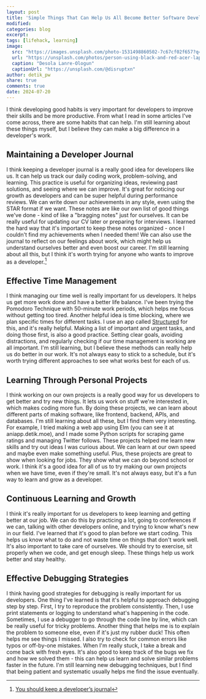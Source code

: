 ```yaml
---
layout: post
title: 'Simple Things That Can Help Us All Become Better Software Developers'
modified:
categories: blog
excerpt:
tags: [lifehack, learning]
image:
  src: "https://images.unsplash.com/photo-1531498860502-7c67cf02f657?q=80&w=2340&auto=format&fit=crop&ixlib=rb-4.0.3&ixid=M3wxMjA3fDB8MHxwaG90by1wYWdlfHx8fGVufDB8fHx8fA%3D%3D"
  url: "https://unsplash.com/photos/person-using-black-and-red-acer-laptop-computer-on-table-YgOCJz9uGMk"
  caption: "Desola Lanre-Ologun"
  captionUrl: "https://unsplash.com/@disruptxn"
author: detik_pw
share: true
comments: true
date: 2024-07-20
---
```


I think developing good habits is very important for developers to improve their skills and be more productive. From what I read in some articles I've come across, there are some habits that can help. I'm still learning about these things myself, but I believe they can make a big difference in a developer's work.

## Maintaining a Developer Journal

I think keeping a developer journal is a really good idea for developers like us. It can help us track our daily coding work, problem-solving, and learning. This practice is useful for organizing ideas, reviewing past solutions, and seeing where we can improve. It's great for noticing our growth as developers and can be super helpful during performance reviews. We can write down our achievements in any style, even using the STAR format if we want. These notes are like our own list of good things we've done - kind of like a "bragging notes" just for ourselves. It can be really useful for updating our CV later or preparing for interviews. I learned the hard way that it's important to keep these notes organized - once I couldn't find my achievements when I needed them! We can also use the journal to reflect on our feelings about work, which might help us understand ourselves better and even boost our career. I'm still learning about all this, but I think it's worth trying for anyone who wants to improve as a developer.[^1]

## Effective Time Management

I think managing our time well is really important for us developers. It helps us get more work done and have a better life balance. I've been trying the Pomodoro Technique with 50-minute work periods, which helps me focus without getting too tired. Another helpful idea is time blocking, where we plan specific times for different tasks. I use an app called [Structured](https://structured.app/) for this, and it's really helpful. Making a list of important and urgent tasks, and doing those first, is also a good practice. Setting clear goals, avoiding distractions, and regularly checking if our time management is working are all important. I'm still learning, but I believe these methods can really help us do better in our work. It's not always easy to stick to a schedule, but it's worth trying different approaches to see what works best for each of us.

## Learning Through Personal Projects 

I think working on our own projects is a really good way for us developers to get better and try new things. It lets us work on stuff we're interested in, which makes coding more fun. By doing these projects, we can learn about different parts of making software, like frontend, backend, APIs, and databases. I'm still learning about all these, but I find them very interesting. For example, I tried making a web app using Elm (you can see it at aniapp.detik.moe), and I made some Python scripts for scraping game ratings and managing Twitter follows. These projects helped me learn new skills and try out ideas I was curious about. We can learn at our own speed and maybe even make something useful. Plus, these projects are great to show when looking for jobs. They show what we can do beyond school or work. I think it's a good idea for all of us to try making our own projects when we have time, even if they're small. It's not always easy, but it's a fun way to learn and grow as a developer.

## Continuous Learning and Growth

I think it's really important for us developers to keep learning and getting better at our job. We can do this by practicing a lot, going to conferences if we can, talking with other developers online, and trying to know what's new in our field. I've learned that it's good to plan before we start coding. This helps us know what to do and not waste time on things that don't work well. It's also important to take care of ourselves. We should try to exercise, sit properly when we code, and get enough sleep. These things help us work better and stay healthy.

## Effective Debugging Strategies

I think having good strategies for debugging is really important for us developers. One thing I've learned is that it's helpful to approach debugging step by step. First, I try to reproduce the problem consistently. Then, I use print statements or logging to understand what's happening in the code. Sometimes, I use a debugger to go through the code line by line, which can be really useful for tricky problems. Another thing that helps me is to explain the problem to someone else, even if it's just my rubber duck! This often helps me see things I missed. I also try to check for common errors like typos or off-by-one mistakes. When I'm really stuck, I take a break and come back with fresh eyes. It's also good to keep track of the bugs we fix and how we solved them - this can help us learn and solve similar problems faster in the future. I'm still learning new debugging techniques, but I find that being patient and systematic usually helps me find the issue eventually.


[^1]: [You should keep a developer’s journal](https://stackoverflow.blog/2024/05/22/you-should-keep-a-developer-s-journal/)

